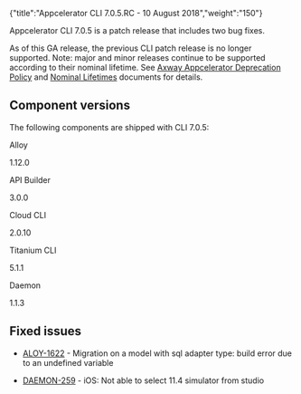 {"title":"Appcelerator CLI 7.0.5.RC - 10 August 2018","weight":"150"} 

Appcelerator CLI 7.0.5 is a patch release that includes two bug fixes.

As of this GA release, the previous CLI patch release is no longer supported. Note: major and minor releases continue to be supported according to their nominal lifetime. See [Axway Appcelerator Deprecation Policy](/docs/appc/AMPLIFY_Appcelerator_Services_Overview/Axway_Appcelerator_Deprecation_Policy/) and [Nominal Lifetimes](/docs/appc/AMPLIFY_Appcelerator_Services_Overview/Axway_Appcelerator_Product_Lifecycle/#NominalLifetimes) documents for details.

## Component versions

The following components are shipped with CLI 7.0.5:

Alloy

1.12.0

API Builder

3.0.0

Cloud CLI

2.0.10

Titanium CLI

5.1.1

Daemon

1.1.3

## Fixed issues

*   [ALOY-1622](https://jira.appcelerator.org/browse/ALOY-1622) - Migration on a model with sql adapter type: build error due to an undefined variable
    
*   [DAEMON-259](https://jira.appcelerator.org/browse/DAEMON-259) - iOS: Not able to select 11.4 simulator from studio